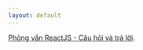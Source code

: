 ```yaml
---
layout: default
---
```


[Phỏng vấn ReactJS - Câu hỏi và trả lời](./react-interview-questions-and-answers.html).
